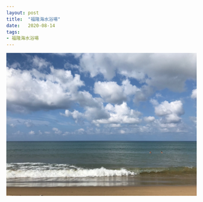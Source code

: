 ```yaml
---
layout: post
title:  "福隆海水浴場"
date:   2020-08-14
tags:
- 福隆海水浴場
---
```

![福隆海水浴場](/assets/media/2020-08-15-Fulong.jpeg)
